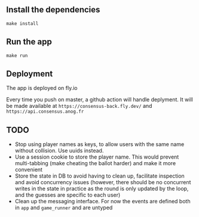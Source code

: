 ## Install the dependencies
```
make install
```

## Run the app
```
make run
```

## Deployment

The app is deployed on fly.io

Every time you push on master, a github action will handle deplyment.
It will be made available at `https://consensus-back.fly.dev/` 
and `https://api.consensus.anog.fr`

## TODO

- Stop using player names as keys, to allow
users with the same name without collision. Use uuids instead.
- Use a session cookie to store the player name.
This would prevent multi-tabbing (make cheating the ballot harder) 
and make it more convenient
- Store the state in DB to avoid having to clean up, facilitate inspection
and avoid concurrency issues (however, there should be no concurrent writes
in the state in practice as the round is only updated by the loop, and the
guesses are specific to each user)
- Clean up the messaging interface. For now the events are defined
both in `app` and `game_runner` and are untyped